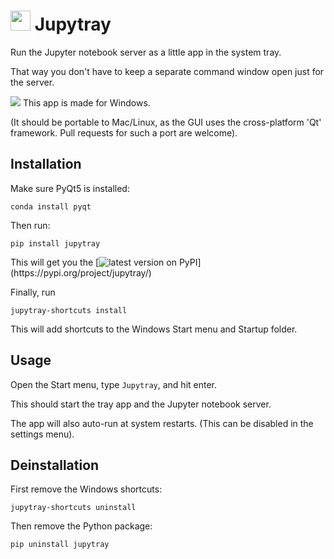 <h1>
<img src="https://raw.githubusercontent.com/tfiers/jupytray/main/src/jupytray/static/jupyter.ico" width=32>
Jupytray
</h1>

Run the Jupyter notebook server as a little app in the system tray. 

That way you don't have to keep a separate command window open just for the server.

<img src="https://img.icons8.com/windows/32/000000/windows-10.png"/> This app is made for Windows.

(It should be portable to Mac/Linux, as the GUI uses the cross-platform 'Qt' framework.
Pull requests for such a port are welcome).


## Installation

Make sure PyQt5 is installed:
```
conda install pyqt
```

Then run:
```
pip install jupytray
```
This will get you the
[![latest version on PyPI](https://img.shields.io/pypi/v/jupytray.svg?label=latest%20version%20on%20PyPI:)](https://pypi.org/project/jupytray/)

Finally, run
```
jupytray-shortcuts install
```
This will add shortcuts to the Windows Start menu and Startup folder.



## Usage

Open the Start menu, type `Jupytray`, and hit enter.

This should start the tray app and the Jupyter notebook server.

The app will also auto-run at system restarts. (This can be disabled in the settings menu).


## Deinstallation

First remove the Windows shortcuts:
```
jupytray-shortcuts uninstall
```
Then remove the Python package:
```
pip uninstall jupytray
```
